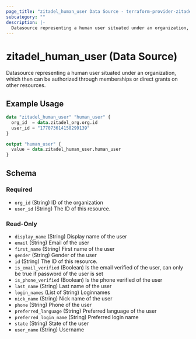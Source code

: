 ```yaml
---
page_title: "zitadel_human_user Data Source - terraform-provider-zitadel"
subcategory: ""
description: |-
  Datasource representing a human user situated under an organization, which then can be authorized through memberships or direct grants on other resources.
---
```


# zitadel_human_user (Data Source)

Datasource representing a human user situated under an organization, which then can be authorized through memberships or direct grants on other resources.

## Example Usage

```terraform
data "zitadel_human_user" "human_user" {
  org_id  = data.zitadel_org.org.id
  user_id = "177073614158299139"
}

output "human_user" {
  value = data.zitadel_human_user.human_user
}
```

<!-- schema generated by tfplugindocs -->
## Schema

### Required

- `org_id` (String) ID of the organization
- `user_id` (String) The ID of this resource.

### Read-Only

- `display_name` (String) Display name of the user
- `email` (String) Email of the user
- `first_name` (String) First name of the user
- `gender` (String) Gender of the user
- `id` (String) The ID of this resource.
- `is_email_verified` (Boolean) Is the email verified of the user, can only be true if password of the user is set
- `is_phone_verified` (Boolean) Is the phone verified of the user
- `last_name` (String) Last name of the user
- `login_names` (List of String) Loginnames
- `nick_name` (String) Nick name of the user
- `phone` (String) Phone of the user
- `preferred_language` (String) Preferred language of the user
- `preferred_login_name` (String) Preferred login name
- `state` (String) State of the user
- `user_name` (String) Username